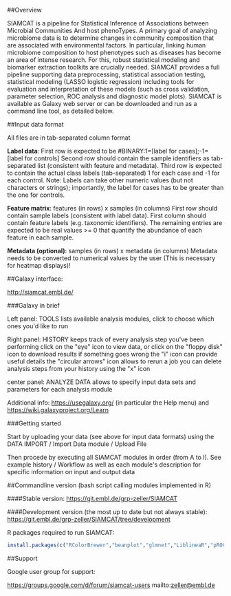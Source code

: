 ##Overview

SIAMCAT is a pipeline for Statistical Inference of Associations between Microbial
Communities And host phenoTypes. A primary goal of analyzing microbiome data is to 
determine changes in community composition that are associated with environmental factors.
In particular, linking human microbiome composition to host phenotypes such as diseases
has become an area of intense research. For this, robust statistical modeling and
biomarker extraction toolkits are crucially needed. SIAMCAT provides a full pipeline
supporting data preprocessing, statistical association testing, statistical modeling
(LASSO logistic regression) including tools for evaluation and interpretation of these
models (such as cross validation, parameter selection, ROC analysis and diagnostic model
plots). SIAMCAT is available as Galaxy web server or can be downloaded and run as a
command line tool, as detailed below.


##Input data format

All files are in tab-separated column format

**Label data**:
                     First row is expected to be
                     #BINARY:1=[label for cases];-1=[label for controls]
                     Second row should contain the sample identifiers as tab-separated list
                     (consistent with feature and metadata).
                     Third row is expected to contain the actual class labels (tab-separated)
                     1 for each case and -1 for each control.
                     Note: Labels can take other numeric values (but not characters or strings);
                     importantly, the label for cases has to be greater than the one for controls.

**Feature matrix**:      features (in rows) x samples (in columns)
                     First row should contain sample labels (consistent with label data).
                     First column should contain feature labels (e.g. taxonomic identifiers).
                     The remaining entries are expected to be real values >= 0
                     that quantify the abundance of each feature in each sample.

**Metadata (optional)**: samples (in rows) x metadata (in columns)
                     Metadata needs to be converted to numerical values by the user
                     (This is necessary for heatmap displays)!



##Galaxy interface: 

http://siamcat.embl.de/

###Galaxy in brief


Left panel:      TOOLS lists available analysis modules,
                 click to choose which ones you'd like to run

Right panel:     HISTORY keeps track of every analysis step you've been performing
                 click on the "eye" icon to view data, or
                 click on the "floppy disk" icon to download results
                 if something goes wrong the "i" icon can provide useful details
                 the "circular arrows" icon allows to rerun a job
                 you can delete analysis steps from your history using the "x" icon

center panel:    ANALYZE DATA allows to specify input data sets and parameters for each
                 analysis module

Additional info: https://usegalaxy.org/ (in particular the Help menu) and
                 https://wiki.galaxyproject.org/Learn


###Getting started


Start by uploading your data (see above for input data formats) using the 
DATA IMPORT / Import Data module / Upload File

Then procede by executing all SIAMCAT modules in order (from A to I).
See example history / Workflow as well as each module's description for specific information on input and output data


##Commandline version (bash script calling modules implemented in R)

####Stable version:
https://git.embl.de/grp-zeller/SIAMCAT

####Development version (the most up to date but not always stable):
https://git.embl.de/grp-zeller/SIAMCAT/tree/development

R packages required to run SIAMCAT:
```r
install.packages(c("RColorBrewer","beanplot","glmnet","LiblineaR","pROC","optparse","colorRamps","gelnet","mlr"))
```


##Support


Google user group for support:

https://groups.google.com/d/forum/siamcat-users
mailto:zeller@embl.de
